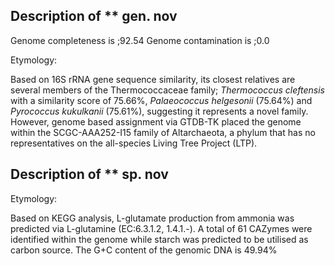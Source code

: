 ## Description of ** gen. nov

Genome completeness is ;92.54
Genome contamination is ;0.0

Etymology:


Based on 16S rRNA gene sequence similarity, 
its closest relatives are several members of the Thermococcaceae family; 
*Thermococcus cleftensis* with a similarity score of 75.66%,
*Palaeococcus helgesonii* (75.64%) and
*Pyrococcus kukulkanii* (75.61%), suggesting it represents a novel family. 
However,
genome based assignment via GTDB-TK placed the genome within the SCGC-AAA252-I15 family
of Altarchaeota, 
a phylum that has no representatives on the all-species Living Tree Project (LTP).


## Description of ** sp. nov

Etymology:

Based on KEGG analysis,
L-glutamate production from ammonia was predicted via L-glutamine (EC:6.3.1.2, 1.4.1.-).
A total of 61 CAZymes were identified within the genome while
starch was predicted to be utilised as carbon source. 
The G+C content of the genomic DNA is 49.94%



